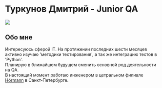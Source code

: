 Туркунов Дмитрий - Junior QA
====
[<img src="https://img.shields.io/badge/Telegram-2CA5E0?style=for-the-badge&logo=telegram&logoColor=white"/>](https://t.me/Shaun4tv)

Обо мне
----
Интересуюсь сферой IT. На протяжении последних шести месяцев активно изучаю 'методики тестирования', а так же интеграцию тестов в 'Python'.<br>
Планирую в ближайшем будущем сменить основной род деятельности на QA.<br>
В настоящий момент работаю инженером в цетральном филиале [Hörmann](https://hoermann.ru) в Санкт-Петербурге.

